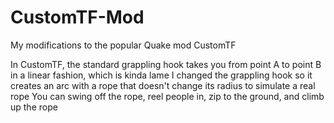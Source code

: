 # CustomTF-Mod
My modifications to the popular Quake mod CustomTF

In CustomTF, the standard grappling hook takes you from point A to point B in a linear fashion, which is kinda lame
I changed the grappling hook so it creates an arc with a rope that doesn't change its radius to simulate a real rope
You can swing off the rope, reel people in, zip to the ground, and climb up the rope
